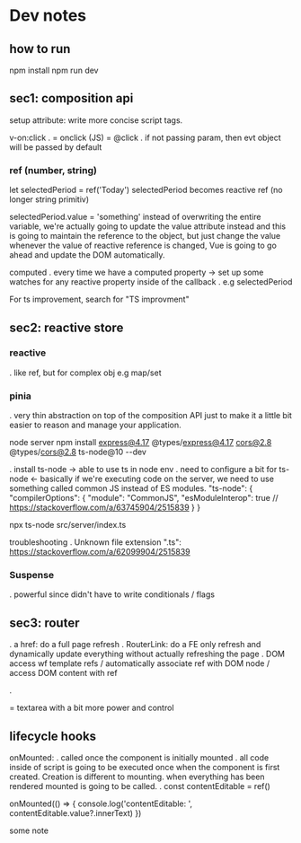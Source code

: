 # Dev notes

## how to run

npm install
npm run dev

## sec1: composition api
setup attribute: write more concise script tags.

v-on:click
. = onclick (JS) = @click
. if not passing param, then evt object will be passed by default


### ref (number, string)
let selectedPeriod = ref('Today') 
selectedPeriod becomes reactive ref (no longer string primitiv)

selectedPeriod.value = 'something'
instead of overwriting the entire variable, we're actually going to
update the value attribute instead and this is going to maintain the reference to the object, but just change the value whenever the value of reactive reference is changed, Vue is going to go ahead and update the DOM automatically.

computed
. every time we have a computed property -> set up some watches for any reactive property inside of the callback 
. e.g selectedPeriod

For ts improvement, search for "TS improvment"

## sec2: reactive store

### reactive
. like ref, but for complex obj e.g map/set

### pinia
. very thin abstraction on top of the composition API just to make it a little bit easier to reason and manage your application.

node server
npm install express@4.17 @types/express@4.17 cors@2.8 @types/cors@2.8 ts-node@10 --dev

. install ts-node -> able to use ts in node env
. need to configure a bit for ts-node
<- basically if we're executing code on the server, we need to use something called common JS instead of ES modules.
"ts-node": {
    "compilerOptions": {
      "module": "CommonJS",
      "esModuleInterop": true // https://stackoverflow.com/a/63745904/2515839
    }
  }

npx ts-node src/server/index.ts

troubleshooting
. Unknown file extension ".ts": https://stackoverflow.com/a/62099904/2515839

### Suspense
. powerful since didn't have to write conditionals / flags

## sec3: router
. a href: do a full page refresh
. RouterLink: do a FE only refresh and dynamically update everything without actually refreshing the page
. DOM access wf template refs / automatically associate ref with DOM node / access DOM content with ref

. <div contenteditable> = textarea with a bit more power and control



## lifecycle hooks

onMounted: 
. called once the component is initially mounted
. all code inside of script is going to be executed once when the component is first created. Creation is different to mounting. when everything has been rendered mounted is going
to be called.
. 
const contentEditable = ref<HTMLDivElement>()

onMounted(() => {
    console.log('contentEditable: ', contentEditable.value?.innerText)
})

<div contenteditable ref="contentEditable">some note</div>
